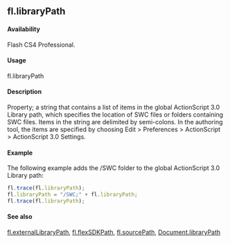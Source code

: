 ## fl.libraryPath

#### Availability

Flash CS4 Professional.

#### Usage

fl.libraryPath

#### Description

Property; a string that contains a list of items in the global ActionScript 3.0 Library path, which specifies the location of SWC files or folders containing SWC files. Items in the string are delimited by semi-colons. In the authoring tool, the items are specified by choosing Edit > Preferences > ActionScript > ActionScript 3.0 Settings.

#### Example

The following example adds the /SWC folder to the global ActionScript 3.0 Library path:

```javascript
fl.trace(fl.libraryPath);
fl.libraryPath = "/SWC;" + fl.libraryPath;
fl.trace(fl.libraryPath);
```

#### See also

[fl.externalLibraryPath](../flash_object_(fl)/fl23.md), [fl.flexSDKPath](../flash_object_(fl)/fl29.md), [fl.sourcePath](../flash_object_(fl)/fl72.md), [Document.libraryPath](../Document_object/Document99.md)
